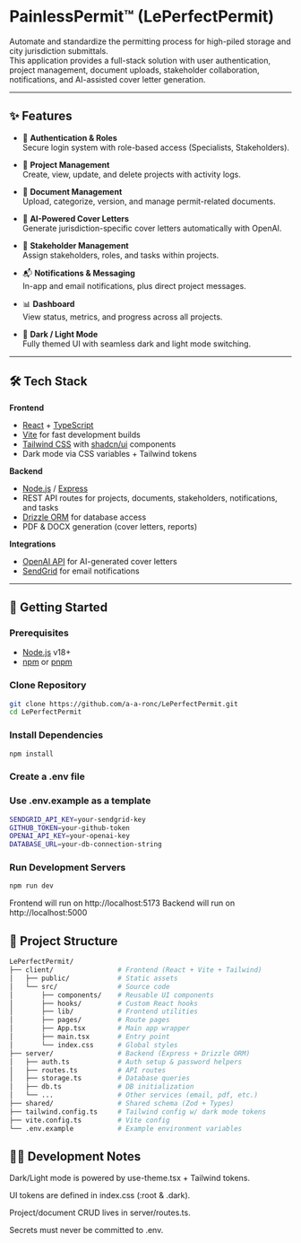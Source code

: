 # PainlessPermit™ (LePerfectPermit)

Automate and standardize the permitting process for high-piled storage and city jurisdiction submittals.  
This application provides a full-stack solution with user authentication, project management, document uploads, stakeholder collaboration, notifications, and AI-assisted cover letter generation.

---

## ✨ Features

- 🔑 **Authentication & Roles**  
  Secure login system with role-based access (Specialists, Stakeholders).

- 📂 **Project Management**  
  Create, view, update, and delete projects with activity logs.

- 📑 **Document Management**  
  Upload, categorize, version, and manage permit-related documents.

- 🤖 **AI-Powered Cover Letters**  
  Generate jurisdiction-specific cover letters automatically with OpenAI.

- 👥 **Stakeholder Management**  
  Assign stakeholders, roles, and tasks within projects.

- 📬 **Notifications & Messaging**  
  In-app and email notifications, plus direct project messages.

- 📊 **Dashboard**  
  View status, metrics, and progress across all projects.

- 🌙 **Dark / Light Mode**  
  Fully themed UI with seamless dark and light mode switching.

---

## 🛠️ Tech Stack

**Frontend**
- [React](https://react.dev/) + [TypeScript](https://www.typescriptlang.org/)
- [Vite](https://vitejs.dev/) for fast development builds
- [Tailwind CSS](https://tailwindcss.com/) with [shadcn/ui](https://ui.shadcn.com/) components
- Dark mode via CSS variables + Tailwind tokens

**Backend**
- [Node.js](https://nodejs.org/) / [Express](https://expressjs.com/)
- REST API routes for projects, documents, stakeholders, notifications, and tasks
- [Drizzle ORM](https://orm.drizzle.team/) for database access
- PDF & DOCX generation (cover letters, reports)

**Integrations**
- [OpenAI API](https://platform.openai.com/) for AI-generated cover letters
- [SendGrid](https://sendgrid.com/) for email notifications

---

## 🚀 Getting Started

### Prerequisites
- [Node.js](https://nodejs.org/) v18+
- [npm](https://www.npmjs.com/) or [pnpm](https://pnpm.io/)

### Clone Repository
```bash
git clone https://github.com/a-a-ronc/LePerfectPermit.git
cd LePerfectPermit
```

### Install Dependencies 
```bash
npm install
```

### Create a .env file
### Use .env.example as a template
``` bash
SENDGRID_API_KEY=your-sendgrid-key
GITHUB_TOKEN=your-github-token
OPENAI_API_KEY=your-openai-key
DATABASE_URL=your-db-connection-string
```

### Run Development Servers
``` bash
npm run dev
```
Frontend will run on http://localhost:5173
Backend will run on http://localhost:5000

## 📂 Project Structure
``` bash 
LePerfectPermit/
├── client/                # Frontend (React + Vite + Tailwind)
│   ├── public/            # Static assets
│   └── src/               # Source code
│       ├── components/    # Reusable UI components
│       ├── hooks/         # Custom React hooks
│       ├── lib/           # Frontend utilities
│       ├── pages/         # Route pages
│       ├── App.tsx        # Main app wrapper
│       ├── main.tsx       # Entry point
│       └── index.css      # Global styles
├── server/                # Backend (Express + Drizzle ORM)
│   ├── auth.ts            # Auth setup & password helpers
│   ├── routes.ts          # API routes
│   ├── storage.ts         # Database queries
│   ├── db.ts              # DB initialization
│   └── ...                # Other services (email, pdf, etc.)
├── shared/                # Shared schema (Zod + Types)
├── tailwind.config.ts     # Tailwind config w/ dark mode tokens
├── vite.config.ts         # Vite config
└── .env.example           # Example environment variables
```

## 🧑‍💻 Development Notes
Dark/Light mode is powered by use-theme.tsx + Tailwind tokens.

UI tokens are defined in index.css (:root & .dark).

Project/document CRUD lives in server/routes.ts.

Secrets must never be committed to .env.

